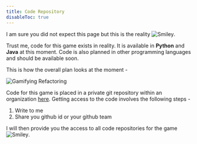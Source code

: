 ```yaml
---
title: Code Repository
disableToc: true
---
```


I am sure you did not expect this page but this is the reality ![Smiley](/images/smiley.png?width=20px&classes=smiley).

Trust me, code for this game exists in reality. It is available in **Python** and **Java** at this moment. Code is also planned in other programming languages and should be available soon. 

This is how the overall plan looks at the moment - 

![Gamifying Refactoring](/images/backlog.png)

Code for this game is placed in a private git repository within an organization [here](https://github.com/gamifying-refactoring). Getting access to the code involves the following steps -

1. Write to me
2. Share you github id or your github team

I will then provide you the access to all code repositories for the game ![Smiley](/images/smiley.png?width=20px&classes=smiley).
  
